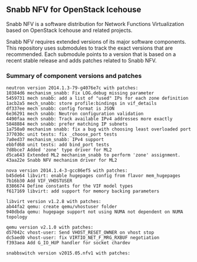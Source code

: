 ## Snabb NFV for OpenStack Icehouse

Snabb NFV is a software distribution for Network Functions
Virtualization based on OpenStack Icehouse and related projects.

Snabb NFV requires extended versions of its major software
components. This repository uses submodules to track the exact
versions that are recommended. Each submodule points to a version that
is based on a recent stable release and adds patches related to Snabb
NFV.

### Summary of component versions and patches

```
neutron version 2014.1.3-79-g4076e7c with patches:
10384d6 mechanism_snabb: Fix LOG.debug missing parameter
5459731 mech snabb: add a list of "used" IPs for each zone definition
1acb2a5 mech_snabb: store profile:bindings in vif_details
df337ee mech snabb: config format is JSON
6e36291 mech snabb: Neutron configuration validation
4490faa mech snabb: Track available IPv4 addresses more exactly
5848884 mech snabb: prefer matching IP subnets
1a750a0 mechanism snabb: fix a bug with choosing least overloaded port
377030c unit tests: fix _choose_port tests
7a0ed37 mechanism_snabb: IPv4 support
ebbfd68 unit tests: add bind_port tests
7d8bce7 Added 'zone' type driver for ML2
d5ca643 Extended ML2 mechanism_snabb to perform 'zone' assignment.
43aa22e Snabb NFV mechanism driver for ML2

nova version 2014.1.4-3-gcc86ef5 with patches:
b45de64 libvirt: enable hugepages config from flavor mem_hugepages
7b16b30 Add VIF_VHOSTUSER
8386674 Define constants for the VIF model types
f617169 libvirt: add support for memory backing parameters

libvirt version v1.2.8 with patches:
ab44fa2 qemu: create qemu/vhostuser folder
940dbda qemu: hugepage support not using NUMA not dependent on NUMA topology

qemu version v2.1.0 with patches:
d57042c vhost-user: Send VHOST_RESET_OWNER on vhost stop
dc5aed0 vhost-user: fix VIRTIO_NET_F_MRG_RXBUF negotiation
f393aea Add G_IO_HUP handler for socket chardev

snabbswitch version v2015.05.nfv1 with patches:

```
